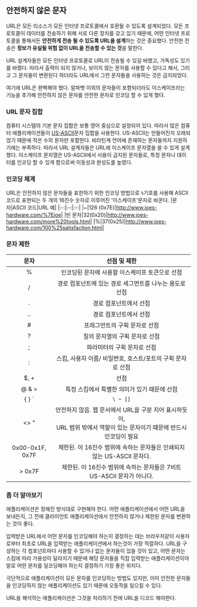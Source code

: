 ## 안전하지 않은 문자
URL은 모든 리소스가 모든 인터넷 프로토콜에서 호환될 수 있도록 설계되었다. 모든 프로토콜이 데이터를 전송하기 위해 서로 다른 장치를 갖고 있기 때문에, 어떤 인터넷 프로토콜을 통해서든 **안전하게 전송 될 수 있도록 URL을 설계**하는 것은 중요했다. 안전한 전송은 **정보가 유실될 위험 없이 URL을 전송할 수 있는 것**을 말한다. 

URL 설계자들은 모든 인터넷 프로토콜로 URL이 전송될 수 있길 바랬고, 가독성도 있기를 바랬다. 따라서 출력이 되지 않거나, 보이지 않는 문자를 사용할 수 있다고 해서, 그리고 그 문자들이 변환된다 하더라도 URL에서 그런 문자들을 사용하는 것은 금지되었다.

여기에 URL은 완벽해야 했다. 알파벳 이외의 문자들이 포함되더라도 이스케이프라는 기능을 추가해 안전하지 않은 문자를 안전한 문자로 인코딩 할 수 있게 했다.

### URL 문자 집합
컴퓨터 시스템의 기본 문자 집합은 보통 영어 중심으로 설정되어 있다. 따라서 많은 컴퓨터 애플리케이션들이 [US-ASCII](https://ko.wikipedia.org/wiki/ASCII)문자 집합을 사용한다. US-ASCII는 만들어진지 오래되었기 때문에 적은 수의 문자만 포함한다. 비라틴계 언어에 존재하는 문자들까지 지원하기에는 부족하다. 
따라서 URL 설계자들은 URL에 이스케이프 문자열을 쓸 수 있게 설계했다. 이스케이프 문자열은 US-ASCII에서 사용이 금지된 문자들로, 특정 문자나 데이터를 인코딩 할 수 있게 함으로써 이동성과 완성도를 높였다.

### 인코딩 체계
URL은 안전하지 않은 문자들을 표한하기 위한 인코딩 방법으로 `%`기호를 사용해 ASCII 코드로 표현되는 두 개의 16진수 숫자로 이루어진 '이스케이프'문자로 바꾼다.
|문자|ASCII 코드|URL 예|
|:-:|:-:|:-:|
|~|126 (0x7E)|http://www.joes-hardware.com/%7Ejoe|
|빈 문자|32(0x20)|http://www.joes-hardware.com/more%20tools.html|
|%|37(0x25)|http://www.joes-hardware.com/100%25satisfaction.html|

### 문자 제한
|문자|선점 및 제한|
|:-:|:-:|
|%|인코딩된 문자에 사용할 이스케이프 토큰으로 선점|
|/|경로 컴포넌트에 있는 경로 세그먼트를 나누는 용도로 선점| 
|.|경로 컴포넌트에서 선점|
|..|경로 컴포넌트에서 선점|
|#|프래그먼트의 구획 문자로 선점|
|?|질의 문자열의 구획 문자로 선점|
|;| 파라미터의 구획 문자로 선점|
|:|스킴, 사용자 이름/ 비밀번호, 호스트/포트의 구획 문자로 선점 |
|$, +|선점|
|@ & =|특정 스킴에서 특별한 의미가 있기 때문에 선점|
|{ } `|` \ ~ [] `|게이트웨이와 같은 전송 에이전트에서 불안전하게 다루기 떄문에 제한됨|
|<> "|안전하지 않음. 웹 문서에서 URL을 구분 지어 표시하듯이,<br> URL 범위 밖에서 역할이 있는 문자이기 떄문에 반드시 인코딩이 필요|
|0x00-0x1F, 0x7F|제한된. 이 16진수 범위에 속하는 문자들은 인쇄되지 않는 US-ASCII 문자다.|
| > 0x7F|제한된. 이 16진수 범위에 속하는 문자들은 7비트 US-ASCII 문자가 아니다.|

### 좀 더 알아보기
애플리케이션은 정해진 방식대로 구현해야 한다. 어떤 애플리케이션에서 어떤 URL을 보내든지, 그 전에 클라이언트 애플리케이션에서 안전하지 않거나 제한된 문자를 변환하는 것이 좋다.

입력받은 URL에서 어떤 문자를 인코딩해야 하는지 결정하는 데는 브라우저같이 사용자로부터 최초로 URL을 입력받는 애플리케이션에서 하는것이 가장 적절하다. URL을 구성하는 각 컴포넌트마다 사용할 수 있거나 없는 문자들이 있을 것이 있고, 어떤 문자는 스킴에 따라 가용성이 달라지기 때문에 해당 문자들을 직접 입력받는 애플리케이션이야 말로 어떤 문자를 일코딩해야 하는지 결정하기 가장 좋은 위치다.

극단적으로 애플리케이션이 모든 문자를 인코딩하는 방법도 있지만, 이미 안전한 문자들을 인코딩하지 않는 애플리케이션도 있기 때문에 오동작을 일으킬 수 있다.

URL을 해석하는 애플리케이션은 그것을 처리하기 전에 URL을 디코드 해야한다.
